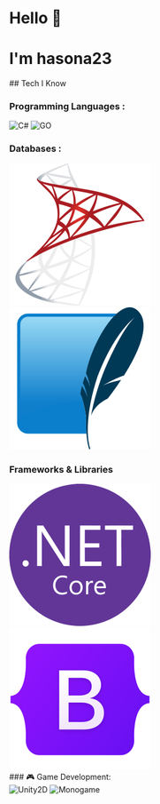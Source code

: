 <h1>Hello 👋</h1>
<h1>I'm hasona23</h1>
## Tech I Know

### Programming Languages :
<div>
  <img src="https://img.icons8.com/?size=100&id=Fycm8TUhWmFU&format=png&color=000000" alt="C#" max-width="50" max-height="50"/>
  <img src="https://go.dev/blog/go-brand/Go-Logo/SVG/Go-Logo_Aqua.svg" alt="GO" max-width="50" max-height="50" >
</div>

### Databases :
<div>
  <img src="https://raw.githubusercontent.com/devicons/devicon/master/icons/microsoftsqlserver/microsoftsqlserver-original.svg" alt="SQL Server"max-width="50" max-height="50"/>
  <img src="https://raw.githubusercontent.com/devicons/devicon/master/icons/sqlite/sqlite-original.svg" alt="SQLite" max-width="50" max-height="50"/>
</div>

### Frameworks & Libraries
<div>
  <img src="https://raw.githubusercontent.com/devicons/devicon/master/icons/dotnetcore/dotnetcore-original.svg" alt=".NET Core" max-width="50" max-height="50"/>
  <img src="https://raw.githubusercontent.com/devicons/devicon/master/icons/bootstrap/bootstrap-original.svg" alt="Bootstrap" max-width="50" max-height="50"/>
</div>
### 🎮 Game Development: 
<div>
   <img src="https://upload.wikimedia.org/wikipedia/commons/thumb/c/c4/Unity_2021.svg/300px-Unity_2021.svg.png" alt="Unity2D" ">
  <img src="https://upload.wikimedia.org/wikipedia/commons/thumb/e/e6/MonoGame_Logo.svg/150px-MonoGame_Logo.svg.png" alt="Monogame" ">
</div>
<br/><br/>
